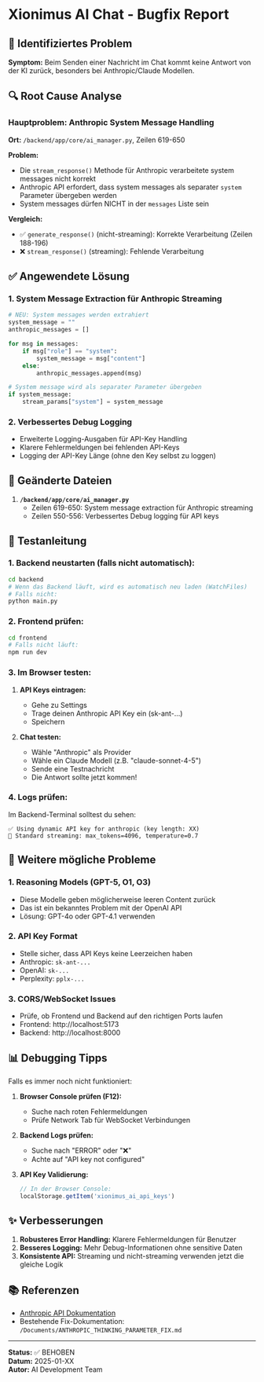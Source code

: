 # Xionimus AI Chat - Bugfix Report

## 🐛 Identifiziertes Problem

**Symptom:** Beim Senden einer Nachricht im Chat kommt keine Antwort von der KI zurück, besonders bei Anthropic/Claude Modellen.

## 🔍 Root Cause Analyse

### Hauptproblem: Anthropic System Message Handling

**Ort:** `/backend/app/core/ai_manager.py`, Zeilen 619-650

**Problem:** 
- Die `stream_response()` Methode für Anthropic verarbeitete system messages nicht korrekt
- Anthropic API erfordert, dass system messages als separater `system` Parameter übergeben werden
- System messages dürfen NICHT in der `messages` Liste sein

**Vergleich:**
- ✅ `generate_response()` (nicht-streaming): Korrekte Verarbeitung (Zeilen 188-196)  
- ❌ `stream_response()` (streaming): Fehlende Verarbeitung

## ✅ Angewendete Lösung

### 1. System Message Extraction für Anthropic Streaming

```python
# NEU: System messages werden extrahiert
system_message = ""
anthropic_messages = []

for msg in messages:
    if msg["role"] == "system":
        system_message = msg["content"]
    else:
        anthropic_messages.append(msg)

# System message wird als separater Parameter übergeben
if system_message:
    stream_params["system"] = system_message
```

### 2. Verbessertes Debug Logging

- Erweiterte Logging-Ausgaben für API-Key Handling
- Klarere Fehlermeldungen bei fehlenden API-Keys
- Logging der API-Key Länge (ohne den Key selbst zu loggen)

## 📝 Geänderte Dateien

1. **`/backend/app/core/ai_manager.py`**
   - Zeilen 619-650: System message extraction für Anthropic streaming
   - Zeilen 550-556: Verbessertes Debug logging für API keys

## 🧪 Testanleitung

### 1. Backend neustarten (falls nicht automatisch):
```bash
cd backend
# Wenn das Backend läuft, wird es automatisch neu laden (WatchFiles)
# Falls nicht:
python main.py
```

### 2. Frontend prüfen:
```bash
cd frontend
# Falls nicht läuft:
npm run dev
```

### 3. Im Browser testen:

1. **API Keys eintragen:**
   - Gehe zu Settings
   - Trage deinen Anthropic API Key ein (sk-ant-...)
   - Speichern

2. **Chat testen:**
   - Wähle "Anthropic" als Provider
   - Wähle ein Claude Modell (z.B. "claude-sonnet-4-5")
   - Sende eine Testnachricht
   - Die Antwort sollte jetzt kommen!

### 4. Logs prüfen:

Im Backend-Terminal solltest du sehen:
```
✅ Using dynamic API key for anthropic (key length: XX)
💬 Standard streaming: max_tokens=4096, temperature=0.7
```

## 🔧 Weitere mögliche Probleme

### 1. Reasoning Models (GPT-5, O1, O3)
- Diese Modelle geben möglicherweise leeren Content zurück
- Das ist ein bekanntes Problem mit der OpenAI API
- Lösung: GPT-4o oder GPT-4.1 verwenden

### 2. API Key Format
- Stelle sicher, dass API Keys keine Leerzeichen haben
- Anthropic: `sk-ant-...`
- OpenAI: `sk-...`
- Perplexity: `pplx-...`

### 3. CORS/WebSocket Issues
- Prüfe, ob Frontend und Backend auf den richtigen Ports laufen
- Frontend: http://localhost:5173
- Backend: http://localhost:8000

## 📊 Debugging Tipps

Falls es immer noch nicht funktioniert:

1. **Browser Console prüfen (F12):**
   - Suche nach roten Fehlermeldungen
   - Prüfe Network Tab für WebSocket Verbindungen

2. **Backend Logs prüfen:**
   - Suche nach "ERROR" oder "❌"
   - Achte auf "API key not configured"

3. **API Key Validierung:**
   ```javascript
   // In der Browser Console:
   localStorage.getItem('xionimus_ai_api_keys')
   ```

## ✨ Verbesserungen

1. **Robusteres Error Handling:** Klarere Fehlermeldungen für Benutzer
2. **Besseres Logging:** Mehr Debug-Informationen ohne sensitive Daten
3. **Konsistente API:** Streaming und nicht-streaming verwenden jetzt die gleiche Logik

## 📚 Referenzen

- [Anthropic API Dokumentation](https://docs.anthropic.com/claude/reference/messages-streaming)
- Bestehende Fix-Dokumentation: `/Documents/ANTHROPIC_THINKING_PARAMETER_FIX.md`

---

**Status:** ✅ BEHOBEN  
**Datum:** 2025-01-XX  
**Autor:** AI Development Team
